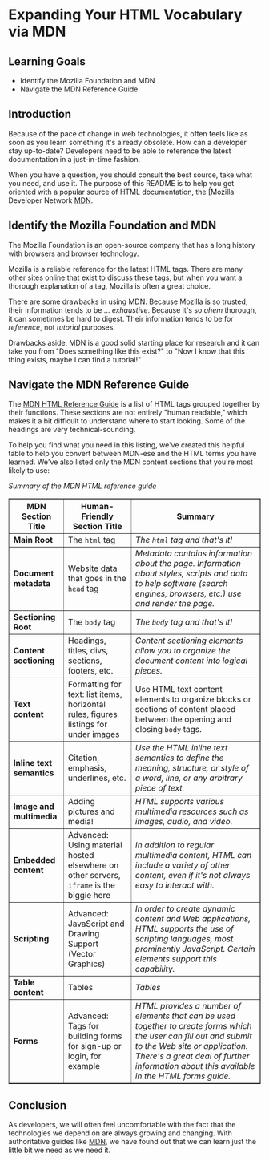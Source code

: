 # Expanding Your HTML Vocabulary via MDN

## Learning Goals

- Identify the Mozilla Foundation and MDN
- Navigate the MDN Reference Guide

## Introduction

Because of the pace of change in web technologies, it often feels like as soon
as you learn something it's already obsolete. How can a developer stay
up-to-date? Developers need to be able to reference the latest documentation in
a just-in-time fashion.

When you have a question, you should consult the best source, take
what you need, and use it. The purpose of this README is to help you get
oriented with a popular source of HTML documentation, the [Mozilla Developer
Network [MDN][MDN].

## Identify the Mozilla Foundation and MDN

The Mozilla Foundation is an open-source company that has a long history
with browsers and browser technology.

Mozilla is a reliable reference for the latest HTML tags.  There are many other
sites online that exist to discuss these tags, but when you want a thorough
explanation of a tag, Mozilla is often a great choice.

There are some drawbacks in using MDN.  Because Mozilla is so trusted, their
information tends to be ... _exhaustive_.  Because it's so *ahem* thorough, it
can sometimes be hard to digest.  Their information tends to be for _reference_, not
_tutorial_ purposes.

Drawbacks aside, MDN is a good solid starting place for research and it can
take you from "Does something like this exist?" to "Now I know that this thing
exists, maybe I can find a tutorial!"

## Navigate the MDN Reference Guide

The [MDN HTML Reference Guide][MDN] is a list of HTML tags
grouped together by their functions. These sections are not entirely "human
readable," which makes it a bit difficult to understand where to start looking. 
Some of the headings are very technical-sounding.

To help you find what you need 
in this listing, we've created this helpful table to help you convert between MDN-ese and 
the HTML terms you have learned. We've also listed only the MDN content 
sections that you're most likely to use:

_Summary of the MDN HTML reference guide_


<table border="1" cellpadding="4" cellspacing="0">
  <tr>
    <th>MDN Section Title</th>
    <th>Human-Friendly Section Title</th>
    <th>Summary</th>
  </tr>
  
  <tr>
    <td><strong>Main Root</strong></td>
    <td>The <code>html</code> tag</td>
    <td><em>The <code>html</code> tag and that's it!</em></td>
  </tr>
  <tr>
    <td><strong>Document metadata</strong></td>
    <td>Website data that goes in the <code>head</code> tag</td>
    <td><em>Metadata contains information about the page. Information about styles, scripts and data to help software (search engines, browsers, etc.) use and render the page.</em></td>
  </tr>  
  <tr>
    <td><strong>Sectioning Root</strong></td>
    <td>The <code>body</code> tag</td>
    <td><em>The <code>body</code> tag and that's it!</em></td>
  </tr>
  <tr>
    <td><strong>Content sectioning</strong></td>
    <td>Headings, titles, divs, sections, footers, etc.</td>
    <td><em>Content sectioning elements allow you to organize the document content into logical pieces.</em></td>
  </tr>
  <tr>
    <td><strong>Text content</strong></td>
    <td>Formatting for text: list items, horizontal rules, figures listings for under images</td>
    <td>Use HTML text content elements to organize blocks or sections of content placed between the opening and closing <code>body</code> tags.</em></td>
  </tr>
  <tr>
    <td><strong>Inline text semantics</strong></td>
    <td>Citation, emphasis, underlines, etc.</td>
    <td><em>Use the HTML inline text semantics to define the meaning, structure, or style of a word, line, or any arbitrary piece of text.</em></td>
  </tr>
  <tr>
    <td><strong>Image and multimedia</strong></td>
    <td>Adding pictures and media!</td>
    <td><em>HTML supports various multimedia resources such as images, audio, and video.</em></td>
  </tr>
  <tr>
    <td><strong>Embedded content</strong></td>
    <td>Advanced: Using material hosted elsewhere on other servers, <code>iframe</code> is the biggie here</td>
    <td><em>In addition to regular multimedia content, HTML can include a variety of other content, even if it's not always easy to interact with.</em></td>
  </tr>
  <tr>
    <td><strong>Scripting</strong></td>
    <td>Advanced: JavaScript and Drawing Support (Vector Graphics)</td>
    <td><em>In order to create dynamic content and Web applications, HTML supports the use of scripting languages, most prominently JavaScript. Certain elements support this capability.</em></td>
  </tr>
  <tr>
    <td><strong>Table content</strong></td>
    <td>Tables</td>
    <td><em>Tables</em></td>
  </tr>
  <tr>
    <td><strong>Forms</strong></td>
    <td>Advanced: Tags for building forms for sign-up or login, for example</td>
    <td><em>HTML provides a number of elements that can be used together to create forms which the user can fill out and submit to the Web site or application. There's a great deal of further information about this available in the HTML forms guide.</em></td>
  </tr>
</table>

## Conclusion

As developers, we will often feel uncomfortable with the fact that the
technologies we depend on are always growing and changing. With authoritative
guides like [MDN][MDN], we have found out that we can learn just the little bit we
need as we need it.

[MDN]: https://developer.mozilla.org/en-US/docs/Web/HTML/Element
